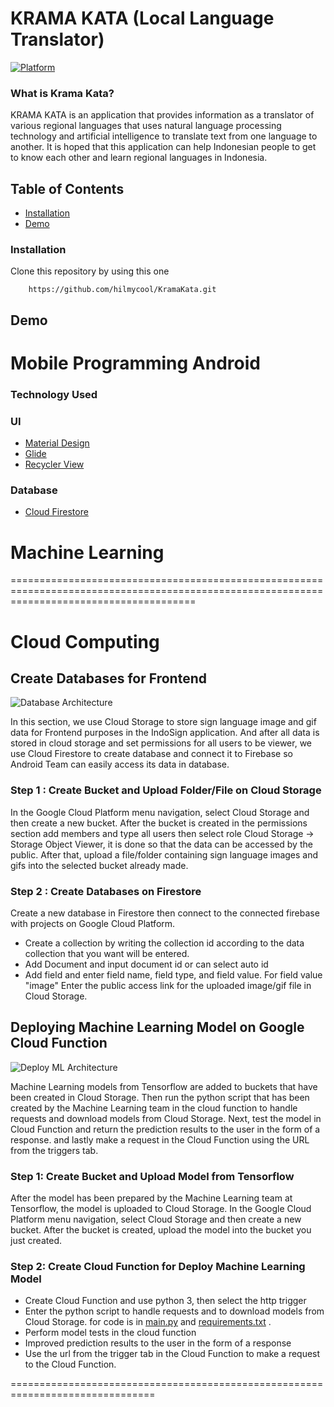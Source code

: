 # KRAMA KATA (Local Language Translator)
   
 [![Platform](https://img.shields.io/badge/platform-Android-green.svg)](http://developer.android.com/index.html)

### What is Krama Kata?

KRAMA KATA is an application that provides information as a translator of various regional languages that uses natural language processing technology and artificial intelligence to translate text from one language to another. It is hoped that this application can help Indonesian people to get to know each other and learn regional languages in Indonesia. 

## Table of Contents

- [Installation](#installation)
- [Demo](#Demo)

### Installation 
Clone this repository by using this one  
```
    https://github.com/hilmycool/KramaKata.git
```    

## Demo

# Mobile Programming Android
### Technology Used
### UI
- [Material Design](https://material.io/develop/android)
- [Glide](https://github.com/bumptech/glide)
- [Recycler View](https://github.com/codepath/android_guides/wiki/Using-the-RecyclerView)

### Database
- [Cloud Firestore](https://firebase.google.com/docs/firestore)


# Machine Learning

============================================================================================================================================

# Cloud Computing 
## Create Databases for Frontend 

![Database Architecture](https://user-images.githubusercontent.com/82069840/121268889-044ca880-c8e9-11eb-8721-70dfe30ed044.png)

In this section, we use Cloud Storage to store sign language image and gif data 
for Frontend purposes in the IndoSign application.
And after all data is stored in cloud storage and set permissions for all users to be 
viewer, we use Cloud Firestore to create database and connect it to Firebase so Android 
Team can easily access its data in database.

### Step 1 : Create Bucket and Upload Folder/File on Cloud Storage
In the Google Cloud Platform menu navigation, select Cloud Storage and then create a new bucket. After
the bucket is created in the permissions section add members and type all users then select
role Cloud Storage -> Storage Object Viewer, it is done so that the data can be accessed by the public.
After that, upload a file/folder containing sign language images and gifs into the selected bucket
already made.

### Step 2 : Create Databases on Firestore
Create a new database in Firestore then connect to the connected firebase
with projects on Google Cloud Platform.
- Create a collection by writing the collection id according to the data collection that you want
will be entered.
- Add Document and input document id or can select auto id
- Add field and enter field name, field type, and field value. For field value "image"
Enter the public access link for the uploaded image/gif file in Cloud Storage.


## Deploying Machine Learning Model on Google Cloud Function

![Deploy ML Architecture](https://user-images.githubusercontent.com/82069840/121268937-19293c00-c8e9-11eb-9dc0-d72abf5bab69.png)

Machine Learning models from Tensorflow are added to buckets that have been 
created in Cloud Storage. Then run the python script that has been created by 
the Machine Learning team in the cloud function to handle requests and download models 
from Cloud Storage. Next, test the model in Cloud Function and return the prediction 
results to the user in the form of a response. and lastly make a request in the Cloud 
Function using the URL from the triggers tab.

### Step 1: Create Bucket and Upload Model from Tensorflow
After the model has been prepared by the Machine Learning team at Tensorflow, the model is uploaded to
Cloud Storage. In the Google Cloud Platform menu navigation, select Cloud Storage and then create
a new bucket. After the bucket is created, upload the model into the bucket you just created.

### Step 2: Create Cloud Function for Deploy Machine Learning Model
- Create Cloud Function and use python 3, then select the http trigger
- Enter the python script to handle requests and to download models from Cloud Storage.
for code is in [main.py](https://github.com/khairul3/BISINDO-Sign-Language-Recognition/blob/master/cloud/main.py) and [requirements.txt](https://github.com/khairul3/BISINDO-Sign-Language-Recognition/blob/master/cloud/requirements.txt) .
- Perform model tests in the cloud function
- Improved prediction results to the user in the form of a response
- Use the url from the trigger tab in the Cloud Function to make a request to the Cloud Function.

===============================================================================
